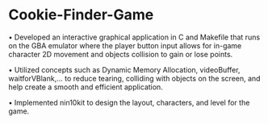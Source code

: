 # Cookie-Finder-Game

• Developed an interactive graphical application in C and Makefile that runs on the GBA emulator where the player button input allows for in-game character 2D movement and objects collision to gain or lose points.

• Utilized concepts such as Dynamic Memory Allocation, videoBuffer, waitforVBlank,... to reduce tearing, colliding with objects on the screen, and help create a smooth and efficient application.

• Implemented nin10kit to design the layout, characters, and level for the game.
